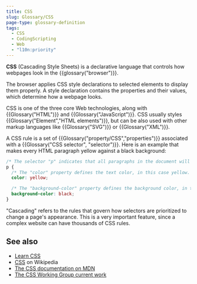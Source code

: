 ```yaml
---
title: CSS
slug: Glossary/CSS
page-type: glossary-definition
tags:
  - CSS
  - CodingScripting
  - Web
  - "l10n:priority"
---
```


**CSS** (Cascading Style Sheets) is a declarative language that controls how webpages look in the {{glossary("browser")}}.

The browser applies CSS style declarations to selected elements to display them properly. A style declaration contains the properties and their values, which determine how a webpage looks.

CSS is one of the three core Web technologies, along with {{Glossary("HTML")}} and {{Glossary("JavaScript")}}. CSS usually styles {{Glossary("Element","HTML elements")}}, but can be also used with other markup languages like {{Glossary("SVG")}} or {{Glossary("XML")}}.

A CSS rule is a set of {{Glossary("property/CSS","properties")}} associated with a {{Glossary("CSS selector", "selector")}}. Here is an example that makes every HTML paragraph yellow against a black background:

```css
/* The selector "p" indicates that all paragraphs in the document will be affected by that rule */
p {
  /* The "color" property defines the text color, in this case yellow. */
  color: yellow;

  /* The "background-color" property defines the background color, in this case black. */
  background-color: black;
}
```

"Cascading" refers to the rules that govern how selectors are prioritized to change a page's appearance. This is a very important feature, since a complex website can have thousands of CSS rules.

## See also

- [Learn CSS](/en-US/docs/Learn/CSS)
- [CSS](https://en.wikipedia.org/wiki/CSS) on Wikipedia
- [The CSS documentation on MDN](/en-US/docs/Web/CSS)
- [The CSS Working Group current work](https://www.w3.org/Style/CSS/current-work)
